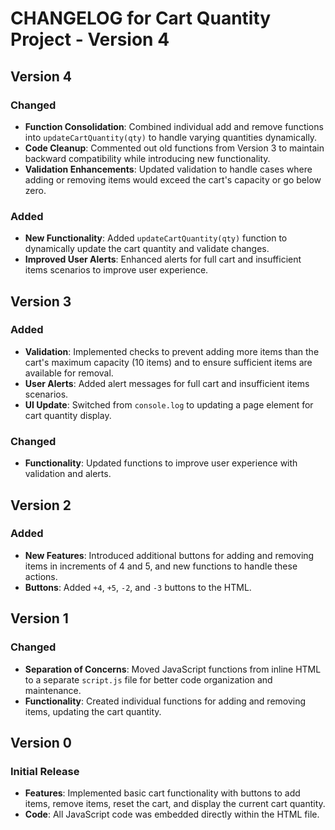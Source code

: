 # CHANGELOG for Cart Quantity Project - Version 4

## Version 4

### Changed

- **Function Consolidation**: Combined individual add and remove functions into `updateCartQuantity(qty)` to handle varying quantities dynamically.
- **Code Cleanup**: Commented out old functions from Version 3 to maintain backward compatibility while introducing new functionality.
- **Validation Enhancements**: Updated validation to handle cases where adding or removing items would exceed the cart's capacity or go below zero.

### Added

- **New Functionality**: Added `updateCartQuantity(qty)` function to dynamically update the cart quantity and validate changes.
- **Improved User Alerts**: Enhanced alerts for full cart and insufficient items scenarios to improve user experience.

## Version 3

### Added

- **Validation**: Implemented checks to prevent adding more items than the cart's maximum capacity (10 items) and to ensure sufficient items are available for removal.
- **User Alerts**: Added alert messages for full cart and insufficient items scenarios.
- **UI Update**: Switched from `console.log` to updating a page element for cart quantity display.

### Changed

- **Functionality**: Updated functions to improve user experience with validation and alerts.

## Version 2

### Added

- **New Features**: Introduced additional buttons for adding and removing items in increments of 4 and 5, and new functions to handle these actions.
- **Buttons**: Added `+4`, `+5`, `-2`, and `-3` buttons to the HTML.

## Version 1

### Changed

- **Separation of Concerns**: Moved JavaScript functions from inline HTML to a separate `script.js` file for better code organization and maintenance.
- **Functionality**: Created individual functions for adding and removing items, updating the cart quantity.

## Version 0

### Initial Release

- **Features**: Implemented basic cart functionality with buttons to add items, remove items, reset the cart, and display the current cart quantity.
- **Code**: All JavaScript code was embedded directly within the HTML file.
